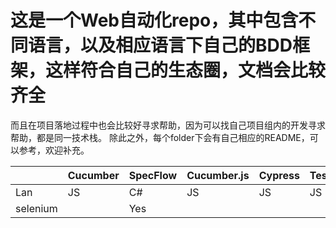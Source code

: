 # 这是一个Web自动化repo，其中包含不同语言，以及相应语言下自己的BDD框架，这样符合自己的生态圈，文档会比较齐全
而且在项目落地过程中也会比较好寻求帮助，因为可以找自己项目组内的开发寻求帮助，都是同一技术栈。
除此之外，每个folder下会有自己相应的README，可以参考，欢迎补充。

||Cucumber|SpecFlow|Cucumber.js|Cypress|TestCafe|Behave|
|---|---|---|---|---|---|---|
|Lan| JS  | C#  | JS  | JS  | JS  | Python  |
|selenium|   | Yes  |   |   |   | Yes  |

